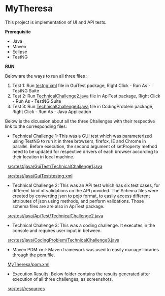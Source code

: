 # MyTheresa
This project is implementation of UI and API tests.  

**Prerequisite**

- Java 
- Maven 
- Eclipse 
- TestNG

**RUN**

Below are the ways to run all three files :
1. Test 1: Run [testng.xml](https://github.com/robinch93/MyTheresa/blob/master/MyTheresa/src/test/java/GuiTest/testng.xml) file in GuiTest package, Right Click - Run As - TestNG Suite
2. Test 2: Run [TechnicalChallenge2.java](https://github.com/robinch93/MyTheresa/blob/master/MyTheresa/src/test/java/ApiTest/TechnicalChallenge2.java) file in ApiTest package, Right Click - Run As - TestNG Suite 
3. Test 3: Run [TechnicalChallenge3.java](https://github.com/robinch93/MyTheresa/blob/master/MyTheresa/src/test/java/CodingProblem/TechnicalChallenge3.java) file in CodingProblem package, Right Click - Run As - Java Application

Below is the dicussion about all the three Challenges with their respective link to the corresponding files:

- Technical Challenge 1: This was a GUI test which was parameterized using TestNG to run it in three browsers, firefox, IE and Chrome in parallel. Before execution, the second argument of setProperty method need to be updated for respective drivers of each browser according to their location in local machine. 

&nbsp; [src/test/java/GuiTest/TechnicalChallenge1.java](https://github.com/robinch93/MyTheresa/blob/master/MyTheresa/src/test/java/GuiTest/TechnicalChallenge1.java)

&nbsp; [src/test/java/GuiTest/testng.xml](https://github.com/robinch93/MyTheresa/blob/master/MyTheresa/src/test/java/GuiTest/testng.xml)

- Technical Challenge 2: This was an API test which has six test cases, for different kind of validations on the API provided. The Schema files were created by converting json to pojo format, to easily access different attributes of json using methods, and perform validations. Those schema files are are also in ApiTest package. 

&nbsp; [src/test/java/ApiTest/TechnicalChallenge2.java](https://github.com/robinch93/MyTheresa/blob/master/MyTheresa/src/test/java/ApiTest/TechnicalChallenge2.java)

- Technical Challenge 3: This was a coding challenge. It executes in the console and requires user input in between. 

&nbsp; [src/test/java/CodingProblem/TechnicalChallenge3.java](https://github.com/robinch93/MyTheresa/blob/master/MyTheresa/src/test/java/CodingProblem/TechnicalChallenge3.java)


- Maven POM.xml: Maven framework was used to easily manage libraries through the pom file. 

&nbsp; [MyTheresa/pom.xml](https://github.com/robinch93/MyTheresa/blob/master/MyTheresa/pom.xml)

- Execution Results: Below folder contains the results generated after execution of all three challenges, as screenshots. 

&nbsp; [src/test/resources](https://github.com/robinch93/MyTheresa/tree/master/MyTheresa/src/test/resources)










